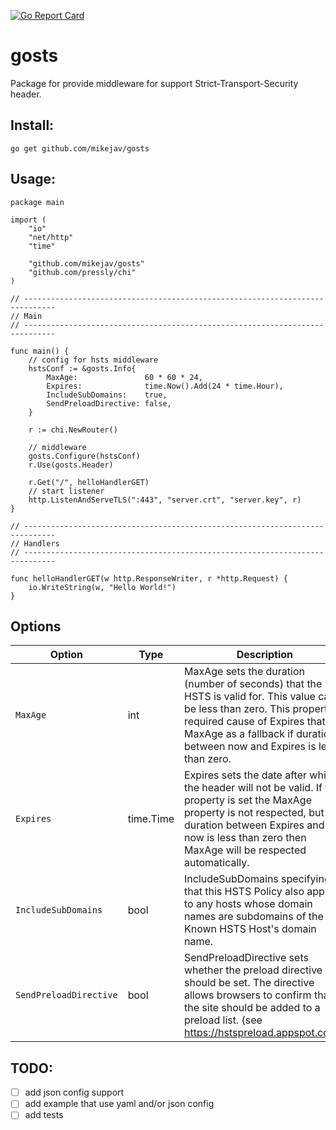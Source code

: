 [![Go Report Card](https://goreportcard.com/badge/github.com/mikejav/gosts)](https://goreportcard.com/report/github.com/mikejav/gosts)
# gosts
Package for provide middleware for support Strict-Transport-Security header.
## Install:
`go get github.com/mikejav/gosts`

## Usage:
```golang
package main

import (
	"io"
	"net/http"
	"time"

	"github.com/mikejav/gosts"
	"github.com/pressly/chi"
)

// -----------------------------------------------------------------------------
// Main
// -----------------------------------------------------------------------------

func main() {
	// config for hsts middleware
	hstsConf := &gosts.Info{
		MaxAge:               60 * 60 * 24,
		Expires:              time.Now().Add(24 * time.Hour),
		IncludeSubDomains:    true,
		SendPreloadDirective: false,
	}

	r := chi.NewRouter()

	// middleware
	gosts.Configure(hstsConf)
	r.Use(gosts.Header)

	r.Get("/", helloHandlerGET)
	// start listener
	http.ListenAndServeTLS(":443", "server.crt", "server.key", r)
}

// -----------------------------------------------------------------------------
// Handlers
// -----------------------------------------------------------------------------

func helloHandlerGET(w http.ResponseWriter, r *http.Request) {
	io.WriteString(w, "Hello World!")
}

```
## Options

Option | Type | Description
--- | --- | ---
`MaxAge` | int | MaxAge sets the duration (number of seconds) that the HSTS is valid for. This value can't be less than zero. This property is required cause of Expires that use MaxAge as a fallback if duration between now and Expires is less than zero.
`Expires` | time.Time | Expires sets the date after which the header will not be valid. If this property is set the MaxAge property is not respected, but if duration between Expires and now is less than zero then MaxAge will be respected automatically.
`IncludeSubDomains` | bool | IncludeSubDomains specifying that this HSTS Policy also applies to any hosts whose domain names are subdomains of the Known HSTS Host's domain name.
`SendPreloadDirective` | bool | SendPreloadDirective sets whether the preload directive should be set. The directive allows browsers to confirm that the site should be added to a preload list. (see https://hstspreload.appspot.com/)



## TODO:
- [ ] add json config support
- [ ] add example that use yaml and/or json config
- [ ] add tests
